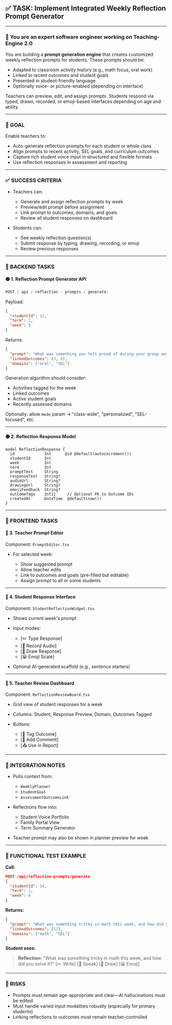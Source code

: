 ## ✅ TASK: Implement Integrated Weekly Reflection Prompt Generator

---

### 🧠 You are an expert software engineer working on Teaching-Engine 2.0

You are building a **prompt generation engine** that creates customized weekly reflection prompts for students. These prompts should be:

- Adapted to classroom activity history (e.g., math focus, oral work)
- Linked to recent outcomes and student goals
- Presented in student-friendly language
- Optionally voice- or picture-enabled (depending on interface)

Teachers can preview, edit, and assign prompts. Students respond via typed, drawn, recorded, or emoji-based interfaces depending on age and ability.

---

### 🔹 GOAL

Enable teachers to:

- Auto-generate reflection prompts for each student or whole class
- Align prompts to recent activity, SEL goals, and curriculum outcomes
- Capture rich student voice input in structured and flexible formats
- Use reflection responses in assessment and reporting

---

### ✅ SUCCESS CRITERIA

- Teachers can:

  - Generate and assign reflection prompts by week
  - Preview/edit prompt before assignment
  - Link prompt to outcomes, domains, and goals
  - Review all student responses on dashboard

- Students can:

  - See weekly reflection question(s)
  - Submit response by typing, drawing, recording, or emoji
  - Review previous responses

---

### 🔧 BACKEND TASKS

#### 🟢 1. Reflection Prompt Generator API

```ts
POST / api / reflection - prompts / generate;
```

Payload:

```json
{
  "studentId": 12,
  "term": 2,
  "week": 5
}
```

Returns:

```json
{
  "prompt": "What was something you felt proud of during your group work this week?",
  "linkedOutcomes": [3, 8],
  "domains": ["oral", "SEL"]
}
```

Generation algorithm should consider:

- Activities tagged for the week
- Linked outcomes
- Active student goals
- Recently assessed domains

Optionally: allow `mode` param → "class-wide", "personalized", "SEL-focused", etc.

---

#### 🟢 2. Reflection Response Model

```prisma
model ReflectionResponse {
  id             Int      @id @default(autoincrement())
  studentId      Int
  week           Int
  term           Int
  promptText     String
  responseText   String?
  audioUrl       String?
  drawingUrl     String?
  emojiFeedback  String?
  outcomeTags    Int[]     // Optional FK to Outcome IDs
  createdAt      DateTime  @default(now())
}
```

---

### 🎨 FRONTEND TASKS

#### 🔵 3. Teacher Prompt Editor

Component: `PromptEditor.tsx`

- For selected week:

  - Show suggested prompt
  - Allow teacher edits
  - Link to outcomes and goals (pre-filled but editable)
  - Assign prompt to all or some students

---

#### 🔵 4. Student Response Interface

Component: `StudentReflectionWidget.tsx`

- Shows current week's prompt
- Input modes:

  - \[✏️ Type Response]
  - \[🎤 Record Audio]
  - \[🎨 Draw Response]
  - \[😀 Emoji Scale]

- Optional AI-generated scaffold (e.g., sentence starters)

---

#### 🔵 5. Teacher Review Dashboard

Component: `ReflectionReviewBoard.tsx`

- Grid view of student responses for a week
- Columns: Student, Response Preview, Domain, Outcomes Tagged
- Buttons:

  - \[🧠 Tag Outcome]
  - \[📝 Add Comment]
  - \[📤 Use in Report]

---

### 🔗 INTEGRATION NOTES

- Pulls context from:

  - `WeeklyPlanner`
  - `StudentGoal`
  - `AssessmentOutcomeLink`

- Reflections flow into:

  - Student Voice Portfolio
  - Family Portal View
  - Term Summary Generator

- Teacher prompt may also be shown in planner preview for week

---

### 🧪 FUNCTIONAL TEST EXAMPLE

**Call:**

```json
POST /api/reflection-prompts/generate
{
  "studentId": 14,
  "term": 2,
  "week": 6
}
```

**Returns:**

```json
{
  "prompt": "What was something tricky in math this week, and how did you solve it?",
  "linkedOutcomes": [12],
  "domains": ["math", "SEL"]
}
```

**Student sees:**

> **Reflection:**
> "What was something tricky in math this week, and how did you solve it?"
> \[✏️ Write] \[🎤 Speak] \[🎨 Draw] \[😀 Emoji]

---

### 🚩 RISKS

- Prompts must remain age-appropriate and clear—AI hallucinations must be edited
- Must handle varied input modalities robustly (especially for primary students)
- Linking reflections to outcomes must remain teacher-controlled
